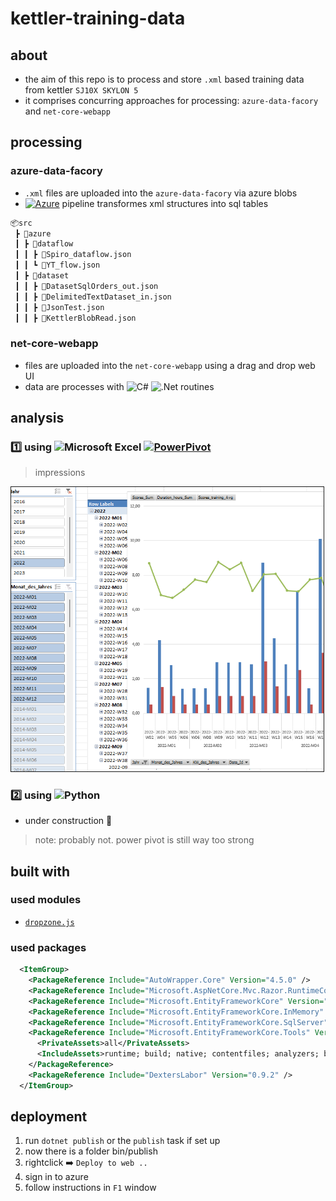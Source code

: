 # kettler-training-data

## about

- the aim of this repo is to process and store `.xml` based training data from kettler `SJ10X SKYLON 5`
- it comprises concurring approaches for processing: `azure-data-facory` and `net-core-webapp`

## processing

### azure-data-facory

- `.xml` files are uploaded into the `azure-data-facory` via azure blobs
- [![Azure](https://badgen.net/badge/icon/azure?icon=azure&label)](https://azure.microsoft.com) pipeline transformes xml structures into sql tables

```python
📦src
 ┣ 📂azure
 ┃ ┣ 📂dataflow
 ┃ ┃ ┣ 📜Spiro_dataflow.json
 ┃ ┃ ┗ 📜YT_flow.json
 ┃ ┣ 📂dataset
 ┃ ┃ ┣ 📜DatasetSqlOrders_out.json
 ┃ ┃ ┣ 📜DelimitedTextDataset_in.json
 ┃ ┃ ┣ 📜JsonTest.json
 ┃ ┃ ┣ 📜KettlerBlobRead.json
```

### net-core-webapp

- files are uploaded into the `net-core-webapp` using a drag and drop web UI
- data are processes with ![C#](https://img.shields.io/badge/c%23-%23239120.svg?style=flat&logo=c-sharp&logoColor=white) ![.Net](https://img.shields.io/badge/.NET-5C2D91?style=flat&logo=.net&logoColor=white) routines

## analysis

### 1️⃣ using ![Microsoft Excel](https://img.shields.io/badge/Microsoft_Excel-217346?style=flat&logo=microsoft-excel&logoColor=white) [![PowerPivot](https://badgen.net/badge/icon/powerpivot?icon=powerpivot&label)](https://www.powerpivot.com/)

> impressions

<img src="docs/img/2023-02-05-12-58-53.png" alt="impression" width=500 border=1 /><br/>

### 2️⃣ using ![Python](https://img.shields.io/badge/python-3670A0?style=flat&logo=python&logoColor=ffdd54)

- under construction 🚧

> note: probably not. power pivot is still way too strong

## built with

### used modules

- [`dropzone.js`](https://www.dropzonejs.com/)

### used packages

```xml
  <ItemGroup>
    <PackageReference Include="AutoWrapper.Core" Version="4.5.0" />
    <PackageReference Include="Microsoft.AspNetCore.Mvc.Razor.RuntimeCompilation" Version="7.0.2" />
    <PackageReference Include="Microsoft.EntityFrameworkCore" Version="7.0.2" />
    <PackageReference Include="Microsoft.EntityFrameworkCore.InMemory" Version="7.0.2" />
    <PackageReference Include="Microsoft.EntityFrameworkCore.SqlServer" Version="7.0.2" />
    <PackageReference Include="Microsoft.EntityFrameworkCore.Tools" Version="7.0.2">
      <PrivateAssets>all</PrivateAssets>
      <IncludeAssets>runtime; build; native; contentfiles; analyzers; buildtransitive</IncludeAssets>
    </PackageReference>
    <PackageReference Include="DextersLabor" Version="0.9.2" />
  </ItemGroup>
```

## deployment

1. run `dotnet publish` or the `publish` task if set up
1. now there is a folder bin/publish
1. rightclick ➡️ `Deploy to web ..`
1. sign in to azure
1. follow instructions in `F1` window
